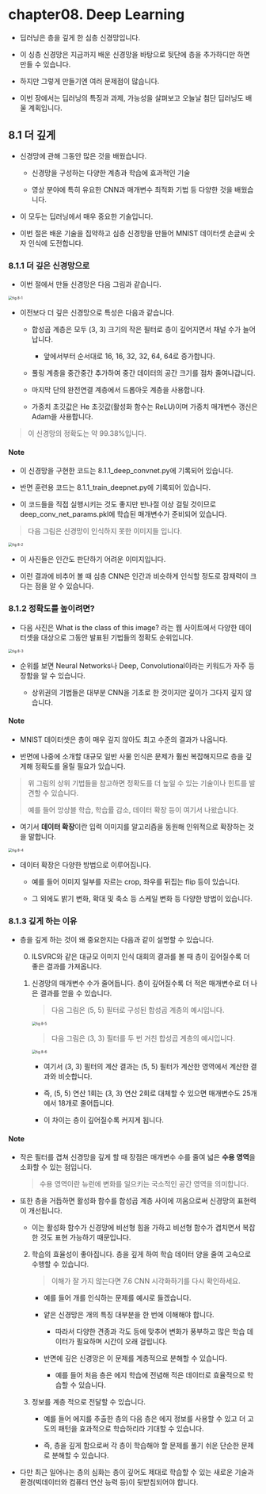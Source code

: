 # chapter08. Deep Learning

- 딥러닝은 층을 깊게 한 심층 신경망입니다.

- 이 싱층 신경망은 지금까지 배운 신경망을 바탕으로 뒷단에 층을 추가하디만 하면 만들 수 있습니다.

- 하지만 그렇게 만들기엔 여러 문제점이 많습니다.

- 이번 장에서는 딥러닝의 특징과 과제, 가능성을 살펴보고 오늘날 첨단 딥러닝도 배울 계획입니다.

## 8.1 더 깊게

- 신경망에 관해 그동안 많은 것을 배웠습니다.

  - 신경망을 구성하는 다양한 계층과 학습에 효과적인 기술

  - 영상 분야에 특히 유요한 CNN과 매개변수 최적화 기법 등 다양한 것을 배웠습니다.

- 이 모두는 딥러닝에서 매우 중요한 기술입니다.

- 이번 절은 배운 기술을 집약하고 심층 신경망을 만들어 MNIST 데이터셋 손글씨 숫자 인식에 도전합니다.

### 8.1.1 더 깊은 신경망으로

- 이번 절에서 만들 신경망은 다음 그림과 같습니다.

<img src="README.assets/fig 8-1-1579613756450.png" alt="fig 8-1" style="zoom:50%;" />

- 이전보다 더 깊은 신경망으로 특성은 다음과 같습니다.

  - 합성곱 계층은 모두 (3, 3) 크기의 작은 필터로 층이 깊어지면서 채널 수가 늘어납니다.

    - 앞에서부터 순서대로 16, 16, 32, 32, 64, 64로 증가합니다.

  - 풀링 계층을 중간중간 추가하여 중간 데이터의 공간 크기를 점차 줄여나갑니다.

  - 마지막 단의 완전연결 계층에서 드롭아웃 계층을 사용합니다.

  - 가중치 초깃값은 He 초깃값(활성화 함수는 ReLU)이며 가중치 매개변수 갱신은 Adam을 사용합니다.

> 이 신경망의 정확도는 약 99.38%입니다.

#### Note

- 이 신경망을 구현한 코드는 8.1.1_deep_convnet.py에 기록되어 있습니다.

- 반면 훈련용 코드는 8.1.1_train_deepnet.py에 기록되어 있습니다.

- 이 코드들을 직접 실행시키는 것도 좋지만 반나절 이상 걸릴 것이므로 deep_conv_net_params.pkl에 학습된 매개변수가 준비되어 있습니다.

> 다음 그림은 신경망이 인식하지 못한 이미지들 입니다.

<img src="README.assets/fig 8-2.png" alt="fig 8-2" style="zoom:50%;" />

- 이 사진들은 인간도 판단하기 어려운 이미지입니다.

- 이런 결과에 비추어 볼 때 심층 CNN은 인간과 비슷하게 인식할 정도로 잠재력이 크다는 점을 알 수 있습니다.

### 8.1.2 정확도를 높이려면?

- 다음 사진은 What is the class of this image? 라는 웹 사이트에서 다양한 데이터셋을 대상으로 그동안 발표된 기법들의 정확도 순위입니다.

<img src="README.assets/fig 8-3.png" alt="fig 8-3" style="zoom:50%;" />

- 순위를 보면 Neural Networks나 Deep, Convolutional이라는 키워드가 자주 등장함을 알 수 있습니다.

  - 상위권의 기법들은 대부분 CNN을 기초로 한 것이지만 깊이가 그다지 깊지 않습니다.

#### Note

- MNIST 데이터셋은 층이 매우 깊지 않아도 최고 수준의 결과가 나옵니다.

- 반면에 나중에 소개할 대규모 일반 사물 인식은 문제가 훨씬 복잡해지므로 층을 깊게해 정확도를 올릴 필요가 있습니다.

> 위 그림의 상위 기법들을 참고하면 정확도를 더 높일 수 있는 기술이나 힌트를 발견할 수 있습니다.
>
> 예를 들어 앙상블 학습, 학습률 감소, 데이터 확장 등이 여기서 나왔습니다.

- 여기서 **데이터 확장**이란 입력 이미지를 알고리즘을 동원해 인위적으로 확장하는 것을 말합니다.

<img src="README.assets/fig 8-4.png" alt="fig 8-4" style="zoom:50%;" />

- 데이터 확장은 다양한 방법으로 이루어집니다.

  - 예를 들어 이미지 일부를 자르는 crop, 좌우를 뒤집는 flip 등이 있습니다.

  - 그 외에도 밝기 변화, 확대 및 축소 등 스케일 변화 등 다양한 방법이 있습니다.

### 8.1.3 깊게 하는 이유

- 층을 깊게 하는 것이 왜 중요한지는 다음과 같이 설명할 수 있습니다.

  0. ILSVRC와 같은 대규모 이미지 인식 대회의 결과를 볼 때 층이 깊어질수록 더 좋은 결과를 가져옵니다.

  1. 신경망의 매개변수 수가 줄어듭니다. 층이 깊어질수록 더 적은 매개변수로 더 나은 결과를 얻을 수 있습니다.

     > 다음 그림은 (5, 5) 필터로 구성된 합성곱 계층의 예시입니다.

     <img src="README.assets/fig 8-5.png" alt="fig 8-5" style="zoom:50%;" />

     > 다음 그림은 (3, 3) 필터를 두 번 거친 합성곱 계층의 예시입니다.

     <img src="README.assets/fig 8-6.png" alt="fig 8-6" style="zoom:50%;" />

     - 여기서 (3, 3) 필터의 계산 결과는 (5, 5) 필터가 계산한 영역에서 계산한 결과와 비슷합니다.

     - 즉, (5, 5) 연산 1회는 (3, 3) 연산 2회로 대체할 수 있으면 매개변수도 25개에서 18개로 줄어듭니다.

     - 이 차이는 층이 깊어질수록 커지게 됩니다.

#### Note

- 작은 필터를 겹쳐 신경망을 깊게 할 때 장점은 매개변수 수를 줄여 넓은 **수용 영역**을 소화할 수 있는 점입니다.

  > 수용 영역이란 뉴런에 변화를 일으키는 국소적인 공간 영역을 의미합니다.

- 또한 층을 거듭하면 활성화 함수를 합성곱 계층 사이에 끼움으로써 신경망의 표현력이 개선됩니다.

  - 이는 활성화 함수가 신경망에 비선형 힘을 가하고 비선형 함수가 겹치면서 복잡한 것도 표현 가능하기 때문입니다.

  2. 학습의 효율성이 좋아집니다. 층을 깊게 하여 학습 데이터 양을 줄여 고속으로 수행할 수 있습니다.

     > 이해가 잘 가지 않는다면 7.6 CNN 시각화하기를 다시 확인하세요.

     - 예를 들어 개를 인식하는 문제를 예시로 들겠습니다.

     - 얕은 신경망은 개의 특징 대부분을 한 번에 이해해야 합니다.

       - 따라서 다양한 견종과 각도 등에 맞추어 변화가 풍부하고 많은 학습 데이터가 필요하며 시간이 오래 걸립니다.

     - 반면에 깊은 신경망은 이 문제를 계층적으로 분해할 수 있습니다.

       - 예를 들어 처음 층은 에지 학습에 전념해 적은 데이터로 효율적으로 학습할 수 있습니다.

  3. 정보를 계층 적으로 전달할 수 있습니다.

     - 예를 들어 에지를 추출한 층의 다음 층은 에지 정보를 사용할 수 있고 더 고도의 패턴을 효과적으로 학습하리라 기대할 수 있습니다.

     - 즉, 층을 깊게 함으로써 각 층이 학습해야 할 문제를 풀기 쉬운 단순한 문제로 분해할 수 있습니다.

- 다만 최근 일어나는 층의 심화는 층이 깊어도 제대로 학습할 수 있는 새로운 기술과 환경(빅데이터와 컴퓨터 연산 능력 등)이 뒷받침되어야 합니다.
